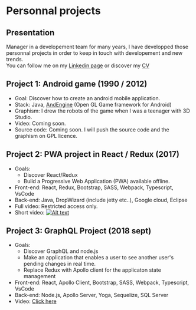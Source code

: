 # Personnal projects

## Presentation

Manager in a developement team for many years,
I have developped those personnal projects in order to keep in touch with developement and new trends.  
You can follow me on my [Linkedin page](https://www.linkedin.com/in/alban-giroux-63b86583/) or discover my [CV](cv.md) 

## Project 1: Android game (1990 / 2012)

* Goal: Discover how to create an android mobile application.
* Stack: Java, [AndEngine](http://www.andengine.org/) (Open GL Game framework for Android) 
* Graphism: I drew the robots of the game when I was a teenager with 3D Studio.
* Video: Coming soon.
* Source code: Coming soon. I will push the source code and the graphism on GPL licence.

## Project 2: PWA project in React / Redux (2017)

* Goals: 
    * Discover React/Redux
    * Build a Progressive Web Application (PWA) available offline.
* Front-end: React, Redux, Bootstrap, SASS, Webpack, Typescript, VsCode
* Back-end: Java, DropWizard (include jetty etc..), Google cloud, Eclipse   
* Full video: Restricted access only.
* Short video:
[![Alt text](https://img.youtube.com/vi/TfJP1vAy5jo/0.jpg)](https://youtu.be/TfJP1vAy5jo)

## Project 3: GraphQL Project (2018 sept)

* Goals: 
    * Discover GraphQL and node.js
    * Make an application that enables a user to see another user's pending changes in real time.
    * Replace Redux with Apollo client for the applicaton state management
* Front-end: React, Apollo Client, Bootstrap, SASS, Webpack, Typescript, VsCode
* Back-end: Node.js, Apollo Server, Yoga, Sequelize, SQL Server   
* Video: [Click here](graphQL_POC.mp4)

